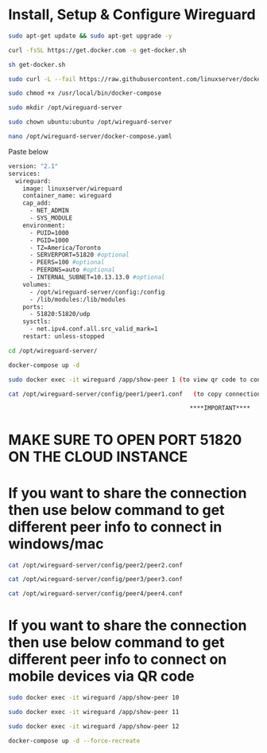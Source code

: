 # Install, Setup & Configure Wireguard

```sh
sudo apt-get update && sudo apt-get upgrade -y
```
```sh
curl -fsSL https://get.docker.com -o get-docker.sh
```
```sh
sh get-docker.sh
```
```sh
sudo curl -L --fail https://raw.githubusercontent.com/linuxserver/docker-docker-compose/v2/run.sh -o /usr/local/bin/docker-compose
```
```sh
sudo chmod +x /usr/local/bin/docker-compose
```
```sh
sudo mkdir /opt/wireguard-server
```
```sh
sudo chown ubuntu:ubuntu /opt/wireguard-server
```
```sh
nano /opt/wireguard-server/docker-compose.yaml
```
Paste below 
```sh
version: "2.1"
services:
  wireguard:
    image: linuxserver/wireguard
    container_name: wireguard
    cap_add:
      - NET_ADMIN
      - SYS_MODULE
    environment:
      - PUID=1000
      - PGID=1000
      - TZ=America/Toronto
      - SERVERPORT=51820 #optional
      - PEERS=100 #optional
      - PEERDNS=auto #optional
      - INTERNAL_SUBNET=10.13.13.0 #optional
    volumes:
      - /opt/wireguard-server/config:/config
      - /lib/modules:/lib/modules
    ports:
      - 51820:51820/udp
    sysctls:
      - net.ipv4.conf.all.src_valid_mark=1
    restart: unless-stopped
```
```sh
cd /opt/wireguard-server/
```
```sh
docker-compose up -d
```
```sh
sudo docker exec -it wireguard /app/show-peer 1 (to view qr code to connect on mobile)
```
```sh
cat /opt/wireguard-server/config/peer1/peer1.conf   (to copy connection info to connect in windows/mac)
```

                                                       ****IMPORTANT****

# MAKE SURE TO OPEN PORT 51820 ON THE CLOUD INSTANCE 




# If you want to share the connection then use below command to get different peer info to connect in windows/mac

```sh
cat /opt/wireguard-server/config/peer2/peer2.conf
```
```sh
cat /opt/wireguard-server/config/peer3/peer3.conf
```
```sh
cat /opt/wireguard-server/config/peer4/peer4.conf
```


# If you want to share the connection then use below command to get different peer info to connect on mobile devices via QR code
```sh
sudo docker exec -it wireguard /app/show-peer 10
```
```sh
sudo docker exec -it wireguard /app/show-peer 11
```
```sh
sudo docker exec -it wireguard /app/show-peer 12
```
```sh
docker-compose up -d --force-recreate
```
